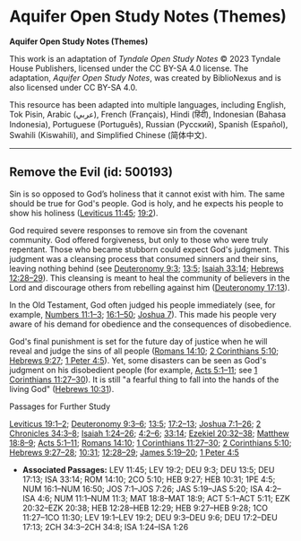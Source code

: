 # Aquifer Open Study Notes (Themes)

**Aquifer Open Study Notes (Themes)**

This work is an adaptation of *Tyndale Open Study Notes* © 2023 Tyndale House Publishers, licensed under the CC BY\-SA 4\.0 license. The adaptation, *Aquifer Open Study Notes*, was created by BiblioNexus and is also licensed under CC BY\-SA 4\.0\.

This resource has been adapted into multiple languages, including English, Tok Pisin, Arabic (عربي), French (Français), Hindi (हिंदी), Indonesian (Bahasa Indonesia), Portuguese (Português), Russian (Русский), Spanish (Español), Swahili (Kiswahili), and Simplified Chinese (简体中文).



--------------------------------

## Remove the Evil (id: 500193)

Sin is so opposed to God’s holiness that it cannot exist with him. The same should be true for God's people. God is holy, and he expects his people to show his holiness ([Leviticus 11:45](https://ref.ly/Lev11:45); [19:2](https://ref.ly/Lev19:2)).

God required severe responses to remove sin from the covenant community. God offered forgiveness, but only to those who were truly repentant. Those who became stubborn could expect God's judgment. This judgment was a cleansing process that consumed sinners and their sins, leaving nothing behind (see [Deuteronomy 9:3](https://ref.ly/Deut9:3); [13:5](https://ref.ly/Deut13:5); [Isaiah 33:14](https://ref.ly/Isa33:14); [Hebrews 12:28–29](https://ref.ly/Heb12:28-Heb12:29)). This cleansing is meant to heal the community of believers in the Lord and discourage others from rebelling against him ([Deuteronomy 17:13](https://ref.ly/Deut17:13)).

In the Old Testament, God often judged his people immediately (see, for example, [Numbers 11:1–3](https://ref.ly/Num11:1-Num11:3); [16:1–50](https://ref.ly/Num16:1-Num16:50); [Joshua 7](https://ref.ly/Josh7:1-Josh7:26)). This made his people very aware of his demand for obedience and the consequences of disobedience.

God's final punishment is set for the future day of justice when he will reveal and judge the sins of all people ([Romans 14:10](https://ref.ly/Rom14:10); [2 Corinthians 5:10](https://ref.ly/2Cor5:10); [Hebrews 9:27](https://ref.ly/Heb9:27); [1 Peter 4:5](https://ref.ly/1Pet4:5)). Yet, some disasters can be seen as God's judgment on his disobedient people (for example, [Acts 5:1–11](https://ref.ly/Acts5:1-Acts5:11); see [1 Corinthians 11:27–30](https://ref.ly/1Cor11:27-1Cor11:30)). It is still "a fearful thing to fall into the hands of the living God" ([Hebrews 10:31](https://ref.ly/Heb10:31)).

Passages for Further Study

[Leviticus 19:1–2](https://ref.ly/Lev19:1-Lev19:2); [Deuteronomy 9:3–6](https://ref.ly/Deut9:3-Deut9:6); [13:5](https://ref.ly/Deut13:5); [17:2–13](https://ref.ly/Deut17:2-Deut17:13); [Joshua 7:1–26](https://ref.ly/Josh7:1-Josh7:26); [2 Chronicles 34:3–8](https://ref.ly/2Chr34:3-2Chr34:8); [Isaiah 1:24–26](https://ref.ly/Isa1:24-Isa1:26); [4:2–6](https://ref.ly/Isa4:2-Isa4:6); [33:14](https://ref.ly/Isa33:14); [Ezekiel 20:32–38](https://ref.ly/Ezek20:32-Ezek20:38); [Matthew 18:8–9](https://ref.ly/Matt18:8-Matt18:9); [Acts 5:1–11](https://ref.ly/Acts5:1-Acts5:11); [Romans 14:10](https://ref.ly/Rom14:10); [1 Corinthians 11:27–30](https://ref.ly/1Cor11:27-1Cor11:30); [2 Corinthians 5:10](https://ref.ly/2Cor5:10); [Hebrews 9:27–28](https://ref.ly/Heb9:27-Heb9:28); [10:31](https://ref.ly/Heb10:31); [12:28–29](https://ref.ly/Heb12:28-Heb12:29); [James 5:19–20](https://ref.ly/Jas5:19-Jas5:20); [1 Peter 4:5](https://ref.ly/1Pet4:5)

* **Associated Passages:** LEV 11:45; LEV 19:2; DEU 9:3; DEU 13:5; DEU 17:13; ISA 33:14; ROM 14:10; 2CO 5:10; HEB 9:27; HEB 10:31; 1PE 4:5; NUM 16:1–NUM 16:50; JOS 7:1–JOS 7:26; JAS 5:19–JAS 5:20; ISA 4:2–ISA 4:6; NUM 11:1–NUM 11:3; MAT 18:8–MAT 18:9; ACT 5:1–ACT 5:11; EZK 20:32–EZK 20:38; HEB 12:28–HEB 12:29; HEB 9:27–HEB 9:28; 1CO 11:27–1CO 11:30; LEV 19:1–LEV 19:2; DEU 9:3–DEU 9:6; DEU 17:2–DEU 17:13; 2CH 34:3–2CH 34:8; ISA 1:24–ISA 1:26

